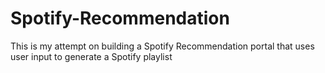 # Spotify-Recommendation
This is my attempt on building a Spotify Recommendation portal that uses user input to generate a Spotify playlist 
